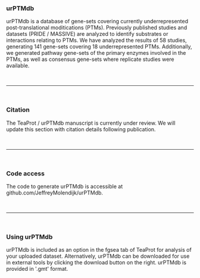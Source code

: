 ### __urPTMdb__
<p>urPTMdb is a database of gene-sets covering currently underrepresented post-translational moditications (PTMs). Previously published studies and datasets (PRIDE / MASSIVE) are analyzed to identify substrates or interactions relating to PTMs. We have analyzed the results of 58 studies, generating 141 gene-sets covering 18 underrepresented PTMs. Additionally, we generated pathway gene-sets of the primary enzymes involved in the PTMs, as well as consensus gene-sets where replicate studies were available.</p>

<br>

---

<br>

### __Citation__
<p>The TeaProt / urPTMdb manuscript is currently under review. We will update this section with citation details following publication.</p>

<br>

---

<br>

### __Code access__
<p>The code to generate urPTMdb is accessible at github.com/JeffreyMolendijk/urPTMdb.</p>

<br>

---

<br>

### __Using urPTMdb__
<p>urPTMdb is included as an option in the fgsea tab of TeaProt for analysis of your uploaded dataset. Alternatively, urPTMdb can be downloaded for use in external tools by clicking the download button on the right. urPTMdb is provided in '.gmt' format.</p>